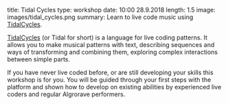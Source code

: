 title: Tidal Cycles
type: workshop
date: 10:00 28.9.2018
length: 1.5
image: images/tidal_cycles.png
summary: Learn to live code music using [TidalCycles](https://tidalcycles.org/).

[TidalCycles](https://tidalcycles.org/) (or Tidal for short) is a language for live coding patterns. It allows you to make musical patterns with text, describing sequences and ways of transforming and combining them, exploring complex interactions between simple parts.

If you have never live coded before, or are still developing your skills this workshop is for you. You will be guided through your first steps with the platform and shown how to develop on existing abilities by experienced live coders and regular Algrorave performers.
